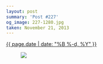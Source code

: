 ```yaml
---
layout: post
summary: 'Post #227'
og_image: 227-1280.jpg
taken: November 21, 2013
---
```


<div class="post">
 <time>
  <a href="/227">
   {{ page.date | date: "%B %-d, %Y" }}
  </a>
 </time>
 <a href="/227">
  <figure data-taken="11/21/2013">
   <img sizes="(min-width: 700px) 50vw, calc(100vw - 2rem)" src="{{ site.assets_url }}/227-640.jpg" srcset="{{ site.assets_url }}/227-1280.jpg 1280w, {{ site.assets_url }}/227-960.jpg 960w, {{ site.assets_url }}/227-640.jpg 640w, {{ site.assets_url }}/227-320.jpg 320w"/>
  </figure>
 </a>
</div>
